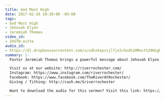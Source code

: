 ```yaml
---
title: God Most High
date: 2017-02-26 10:30:00 -05:00
tags:
- God Most High
- Jehovah Elyon
- Jeremiah Thomas
video_id:
- Z4ST0-aitto
audio_id:
- https://dl.dropboxusercontent.com/s/vdhzkepcsjlfjx5/God%20Most%20High.mp3
summary: |-
  Pastor Jeremiah Thomas brings a powerful message about Jehovah Elyon, The Lord Most High, and how it is through Him that we can accomplish anything.

  Visit us at our website: http://riverrochester.com/
  Instagram: https://www.instagram.com/riverrochester/
  Facebook: https://www.facebook.com/TheRiverAtRochester/
  Giving / Tithing: http://cash.me/$riverrochester

  Want to download the audio for this sermon? Visit this link: https://riverrochester.com/sermons/god-most-high and follow the instructions
---
```


